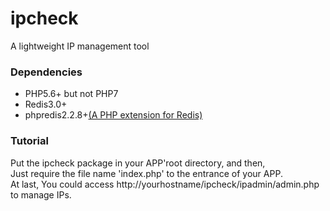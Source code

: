 # ipcheck
A lightweight IP management tool

<h3>Dependencies</h3>
<ul>
    <li>PHP5.6+ but not PHP7</li>
    <li>Redis3.0+</li>
    <li>phpredis2.2.8+<a href="https://github.com/phpredis/phpredis.git">(A PHP extension for Redis)</a></li>
</ul>
<h3>Tutorial</h3>
Put the ipcheck package in your APP'root directory, and then,<br />
Just require the file name 'index.php' to the entrance of your APP.<br />
At last, You could access http://yourhostname/ipcheck/ipadmin/admin.php to manage IPs.
